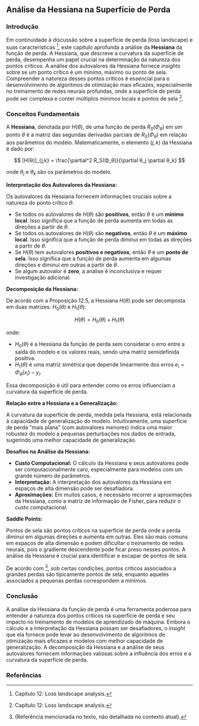 ## Análise da Hessiana na Superfície de Perda

### Introdução
Em continuidade à discussão sobre a superfície de perda (loss landscape) e suas características [^1], este capítulo aprofunda a análise da **Hessiana** da função de perda. A Hessiana, que descreve a curvatura da superfície de perda, desempenha um papel crucial na determinação da natureza dos pontos críticos. A análise dos autovalores da Hessiana fornece *insights* sobre se um ponto crítico é um mínimo, máximo ou ponto de sela. Compreender a natureza desses pontos críticos é essencial para o desenvolvimento de algoritmos de otimização mais eficazes, especialmente no treinamento de redes neurais profundas, onde a superfície de perda pode ser complexa e conter múltiplos mínimos locais e pontos de sela [^1].

### Conceitos Fundamentais

A **Hessiana**, denotada por $H(θ)$, de uma função de perda $R_S(Φ_θ)$ em um ponto $θ$ é a matriz das segundas derivadas parciais de $R_S(Φ_θ)$ em relação aos parâmetros do modelo. Matematicamente, o elemento $(j, k)$ da Hessiana é dado por:

$$
[H(θ)]_{j,k} = \frac{\partial^2 R_S(Φ_θ)}{\partial θ_j \partial θ_k}
$$

onde $θ_j$ e $θ_k$ são os parâmetros do modelo.

**Interpretação dos Autovalores da Hessiana:**

Os autovalores da Hessiana fornecem informações cruciais sobre a natureza do ponto crítico $θ$:

*   Se todos os autovalores de $H(θ)$ são **positivos**, então $θ$ é um **mínimo local**. Isso significa que a função de perda aumenta em todas as direções a partir de $θ$.
*   Se todos os autovalores de $H(θ)$ são **negativos**, então $θ$ é um **máximo local**. Isso significa que a função de perda diminui em todas as direções a partir de $θ$.
*   Se $H(θ)$ tem autovalores **positivos e negativos**, então $θ$ é um **ponto de sela**. Isso significa que a função de perda aumenta em algumas direções e diminui em outras a partir de $θ$.
*   Se algum autovalor é **zero**, a análise é inconclusiva e requer investigação adicional.

**Decomposição da Hessiana:**

De acordo com a Proposição 12.5, a Hessiana $H(θ)$ pode ser decomposta em duas matrizes: $H_0(θ)$ e $H_1(θ)$:

$$
H(θ) = H_0(θ) + H_1(θ)
$$

onde:

*   $H_0(θ)$ é a Hessiana da função de perda sem considerar o erro entre a saída do modelo e os valores reais, sendo uma matriz semidefinida positiva.
*   $H_1(θ)$ é uma matriz simétrica que depende linearmente dos erros $e_i = Φ_θ(x_i) - y_i$.

Essa decomposição é útil para entender como os erros influenciam a curvatura da superfície de perda.

**Relação entre a Hessiana e a Generalização:**

A curvatura da superfície de perda, medida pela Hessiana, está relacionada à capacidade de generalização do modelo. Intuitivamente, uma superfície de perda "mais plana" (com autovalores menores) indica uma maior robustez do modelo a pequenas perturbações nos dados de entrada, sugerindo uma melhor capacidade de generalização.

**Desafios na Análise da Hessiana:**

*   **Custo Computacional:** O cálculo da Hessiana e seus autovalores pode ser computacionalmente caro, especialmente para modelos com um grande número de parâmetros.
*   **Interpretação:** A interpretação dos autovalores da Hessiana em espaços de alta dimensão pode ser desafiadora.
*   **Aproximações:** Em muitos casos, é necessário recorrer a aproximações da Hessiana, como a matriz de informação de Fisher, para reduzir o custo computacional.

**Saddle Points:**

Pontos de sela são pontos críticos na superfície de perda onde a perda diminui em algumas direções e aumenta em outras. Eles são mais comuns em espaços de alta dimensão e podem dificultar o treinamento de redes neurais, pois o gradiente descendente pode ficar preso nesses pontos. A análise da Hessiana é crucial para identificar e escapar de pontos de sela.

De acordo com [^170], sob certas condições, pontos críticos associados a grandes perdas são tipicamente pontos de sela, enquanto aqueles associados a pequenas perdas correspondem a mínimos.

### Conclusão

A análise da Hessiana da função de perda é uma ferramenta poderosa para entender a natureza dos pontos críticos na superfície de perda e seu impacto no treinamento de modelos de aprendizado de máquina. Embora o cálculo e a interpretação da Hessiana possam ser desafiadores, o *insight* que ela fornece pode levar ao desenvolvimento de algoritmos de otimização mais eficazes e modelos com melhor capacidade de generalização. A decomposição da Hessiana e a análise de seus autovalores fornecem informações valiosas sobre a influência dos erros e a curvatura da superfície de perda.

### Referências
[^1]: Capítulo 12: Loss landscape analysis.
[^texto base]: O texto base para este capítulo é o texto fornecido no prompt.
[^170]: (Referência mencionada no texto, não detalhada no contexto atual).

<!-- END -->